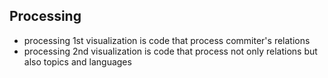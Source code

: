 ## Processing

* processing 1st visualization is code that process commiter's relations
* processing 2nd visualization is code that process not only relations but also topics and languages
